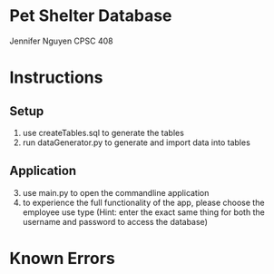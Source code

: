 # Pet Shelter Database

Jennifer Nguyen
CPSC 408

# Instructions
## Setup
1. use createTables.sql to generate the tables
2. run dataGenerator.py to generate and import data into tables
## Application
3. use main.py to open the commandline application
4. to experience the full functionality of the app, please choose the employee use type 
(Hint: enter the exact same thing for both the username and password to access the database)

# Known Errors